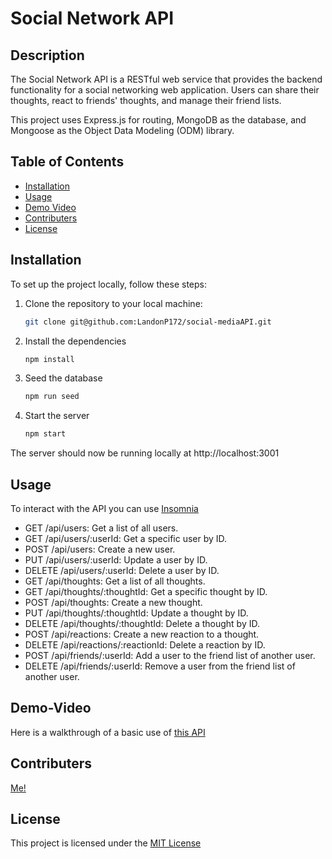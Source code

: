 # Social Network API

## Description

The Social Network API is a RESTful web service that provides the backend functionality for a social networking web application. Users can share their thoughts, react to friends' thoughts, and manage their friend lists.

This project uses Express.js for routing, MongoDB as the database, and Mongoose as the Object Data Modeling (ODM) library.

## Table of Contents

- [Installation](#installation)
- [Usage](#usage)
- [Demo Video](#demo-video)
- [Contributers](#contributers)
- [License](#license)

## Installation

To set up the project locally, follow these steps:

1. Clone the repository to your local machine:

   ```bash
   git clone git@github.com:LandonP172/social-mediaAPI.git
   ```
   
2. Install the dependencies
   ```bash
   npm install
   ```

3. Seed the database
   ```bash
   npm run seed
   ```

4. Start the server
   ```bash
   npm start
   ```
The server should now be running locally at http://localhost:3001

## Usage
To interact with the API you can use [Insomnia](https://insomnia.rest/download)

* GET /api/users: Get a list of all users.
* GET /api/users/:userId: Get a specific user by ID.
* POST /api/users: Create a new user.
* PUT /api/users/:userId: Update a user by ID.
* DELETE /api/users/:userId: Delete a user by ID.
* GET /api/thoughts: Get a list of all thoughts.
* GET /api/thoughts/:thoughtId: Get a specific thought by ID.
* POST /api/thoughts: Create a new thought.
* PUT /api/thoughts/:thoughtId: Update a thought by ID.
* DELETE /api/thoughts/:thoughtId: Delete a thought by ID.
* POST /api/reactions: Create a new reaction to a thought.
* DELETE /api/reactions/:reactionId: Delete a reaction by ID.
* POST /api/friends/:userId: Add a user to the friend list of another user.
* DELETE /api/friends/:userId: Remove a user from the friend list of another user.

## Demo-Video
Here is a walkthrough of a basic use of [this API](https://drive.google.com/file/d/1PZYK2-B_5wYU5LCrch-DMhO9T-mYHdU4/view)

## Contributers
[Me!](https://github.com/LandonP172)

## License
This project is licensed under the [MIT License](https://github.com/git/git-scm.com/blob/main/MIT-LICENSE.txt)
